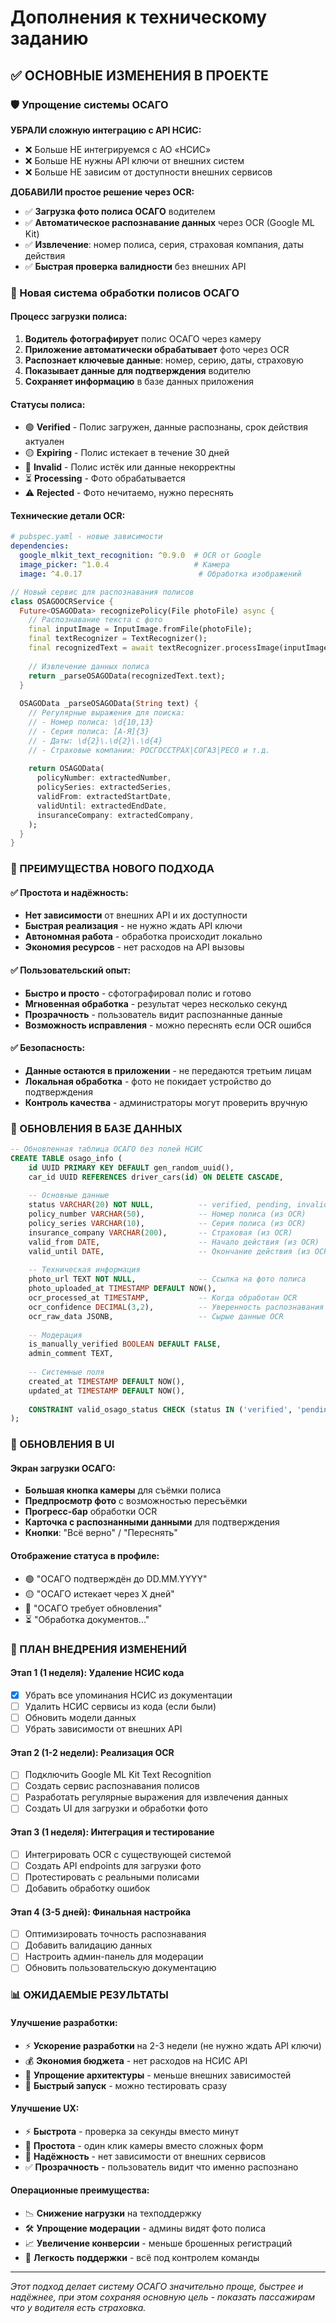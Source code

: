 # Дополнения к техническому заданию

## ✅ ОСНОВНЫЕ ИЗМЕНЕНИЯ В ПРОЕКТЕ

### 🛡️ Упрощение системы ОСАГО 

**УБРАЛИ сложную интеграцию с API НСИС:**
- ❌ Больше НЕ интегрируемся с АО «НСИС» 
- ❌ Больше НЕ нужны API ключи от внешних систем
- ❌ Больше НЕ зависим от доступности внешних сервисов

**ДОБАВИЛИ простое решение через OCR:**
- ✅ **Загрузка фото полиса ОСАГО** водителем
- ✅ **Автоматическое распознавание данных** через OCR (Google ML Kit)
- ✅ **Извлечение**: номер полиса, серия, страховая компания, даты действия
- ✅ **Быстрая проверка валидности** без внешних API

### 📸 Новая система обработки полисов ОСАГО

#### Процесс загрузки полиса:
1. **Водитель фотографирует** полис ОСАГО через камеру
2. **Приложение автоматически обрабатывает** фото через OCR
3. **Распознает ключевые данные**: номер, серию, даты, страховую
4. **Показывает данные для подтверждения** водителю
5. **Сохраняет информацию** в базе данных приложения

#### Статусы полиса:
- 🟢 **Verified** - Полис загружен, данные распознаны, срок действия актуален
- 🟡 **Expiring** - Полис истекает в течение 30 дней
- 🔴 **Invalid** - Полис истёк или данные некорректны
- ⏳ **Processing** - Фото обрабатывается
- ⚠️ **Rejected** - Фото нечитаемо, нужно переснять

#### Технические детали OCR:

```yaml
# pubspec.yaml - новые зависимости
dependencies:
  google_mlkit_text_recognition: ^0.9.0  # OCR от Google
  image_picker: ^1.0.4                   # Камера
  image: ^4.0.17                          # Обработка изображений
```

```dart
// Новый сервис для распознавания полисов
class OSAGOOCRService {
  Future<OSAGOData> recognizePolicy(File photoFile) async {
    // Распознавание текста с фото
    final inputImage = InputImage.fromFile(photoFile);
    final textRecognizer = TextRecognizer();
    final recognizedText = await textRecognizer.processImage(inputImage);
    
    // Извлечение данных полиса
    return _parseOSAGOData(recognizedText.text);
  }
  
  OSAGOData _parseOSAGOData(String text) {
    // Регулярные выражения для поиска:
    // - Номер полиса: \d{10,13}
    // - Серия полиса: [А-Я]{3}
    // - Даты: \d{2}\.\d{2}\.\d{4}
    // - Страховые компании: РОСГОССТРАХ|СОГАЗ|РЕСО и т.д.
    
    return OSAGOData(
      policyNumber: extractedNumber,
      policySeries: extractedSeries,
      validFrom: extractedStartDate,
      validUntil: extractedEndDate,
      insuranceCompany: extractedCompany,
    );
  }
}
```

### 🎯 ПРЕИМУЩЕСТВА НОВОГО ПОДХОДА

#### ✅ Простота и надёжность:
- **Нет зависимости** от внешних API и их доступности
- **Быстрая реализация** - не нужно ждать API ключи
- **Автономная работа** - обработка происходит локально
- **Экономия ресурсов** - нет расходов на API вызовы

#### ✅ Пользовательский опыт:
- **Быстро и просто** - сфотографировал полис и готово  
- **Мгновенная обработка** - результат через несколько секунд
- **Прозрачность** - пользователь видит распознанные данные
- **Возможность исправления** - можно переснять если OCR ошибся

#### ✅ Безопасность:
- **Данные остаются в приложении** - не передаются третьим лицам
- **Локальная обработка** - фото не покидает устройство до подтверждения
- **Контроль качества** - администраторы могут проверить вручную

### 🔄 ОБНОВЛЕНИЯ В БАЗЕ ДАННЫХ

```sql
-- Обновленная таблица ОСАГО без полей НСИС
CREATE TABLE osago_info (
    id UUID PRIMARY KEY DEFAULT gen_random_uuid(),
    car_id UUID REFERENCES driver_cars(id) ON DELETE CASCADE,
    
    -- Основные данные
    status VARCHAR(20) NOT NULL,          -- verified, pending, invalid, processing, rejected
    policy_number VARCHAR(50),            -- Номер полиса (из OCR)
    policy_series VARCHAR(10),            -- Серия полиса (из OCR)
    insurance_company VARCHAR(200),       -- Страховая (из OCR)
    valid_from DATE,                      -- Начало действия (из OCR)
    valid_until DATE,                     -- Окончание действия (из OCR)
    
    -- Техническая информация
    photo_url TEXT NOT NULL,              -- Ссылка на фото полиса
    photo_uploaded_at TIMESTAMP DEFAULT NOW(),
    ocr_processed_at TIMESTAMP,           -- Когда обработан OCR
    ocr_confidence DECIMAL(3,2),          -- Уверенность распознавания (0.0-1.0)
    ocr_raw_data JSONB,                   -- Сырые данные OCR
    
    -- Модерация
    is_manually_verified BOOLEAN DEFAULT FALSE,
    admin_comment TEXT,
    
    -- Системные поля
    created_at TIMESTAMP DEFAULT NOW(),
    updated_at TIMESTAMP DEFAULT NOW(),
    
    CONSTRAINT valid_osago_status CHECK (status IN ('verified', 'pending', 'invalid', 'processing', 'rejected'))
);
```

### 📱 ОБНОВЛЕНИЯ В UI

#### Экран загрузки ОСАГО:
- **Большая кнопка камеры** для съёмки полиса
- **Предпросмотр фото** с возможностью пересъёмки
- **Прогресс-бар** обработки OCR
- **Карточка с распознанными данными** для подтверждения
- **Кнопки**: "Всё верно" / "Переснять"

#### Отображение статуса в профиле:
- 🟢 "ОСАГО подтверждён до DD.MM.YYYY"
- 🟡 "ОСАГО истекает через X дней"  
- 🔴 "ОСАГО требует обновления"
- ⏳ "Обработка документов..."

### 🔧 ПЛАН ВНЕДРЕНИЯ ИЗМЕНЕНИЙ

#### Этап 1 (1 неделя): Удаление НСИС кода
- [x] Убрать все упоминания НСИС из документации
- [ ] Удалить НСИС сервисы из кода (если были)
- [ ] Обновить модели данных
- [ ] Убрать зависимости от внешних API

#### Этап 2 (1-2 недели): Реализация OCR
- [ ] Подключить Google ML Kit Text Recognition
- [ ] Создать сервис распознавания полисов
- [ ] Разработать регулярные выражения для извлечения данных
- [ ] Создать UI для загрузки и обработки фото

#### Этап 3 (1 неделя): Интеграция и тестирование
- [ ] Интегрировать OCR с существующей системой
- [ ] Создать API endpoints для загрузки фото
- [ ] Протестировать с реальными полисами
- [ ] Добавить обработку ошибок

#### Этап 4 (3-5 дней): Финальная настройка
- [ ] Оптимизировать точность распознавания
- [ ] Добавить валидацию данных
- [ ] Настроить админ-панель для модерации
- [ ] Обновить пользовательскую документацию

### 📊 ОЖИДАЕМЫЕ РЕЗУЛЬТАТЫ

#### Улучшение разработки:
- ⚡ **Ускорение разработки** на 2-3 недели (не нужно ждать API ключи)
- 💰 **Экономия бюджета** - нет расходов на НСИС API
- 🔧 **Упрощение архитектуры** - меньше внешних зависимостей
- 🚀 **Быстрый запуск** - можно тестировать сразу

#### Улучшение UX:
- ⚡ **Быстрота** - проверка за секунды вместо минут
- 📱 **Простота** - один клик камеры вместо сложных форм  
- 🔄 **Надёжность** - нет зависимости от внешних сервисов
- ✅ **Прозрачность** - пользователь видит что именно распознано

#### Операционные преимущества:
- 📉 **Снижение нагрузки** на техподдержку
- 🛠️ **Упрощение модерации** - админы видят фото полиса
- 📈 **Увеличение конверсии** - меньше брошенных регистраций
- 🔧 **Легкость поддержки** - всё под контролем команды

---

*Этот подход делает систему ОСАГО значительно проще, быстрее и надёжнее, при этом сохраняя основную цель - показать пассажирам что у водителя есть страховка.*
